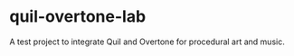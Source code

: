 quil-overtone-lab
=================

A test project to integrate Quil and Overtone for procedural art and music.
